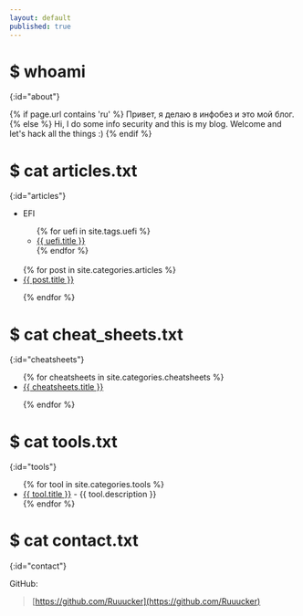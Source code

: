```yaml
---
layout: default
published: true
---
```

<title>Rucker :: Security Researcher</title>

# $ whoami
{:id="about"}

{% if page.url contains 'ru'  %}
Привет, я делаю в инфобез и это мой блог.
{% else %}
Hi, I do some info security and this is my blog.
Welcome and let's hack all the things :)
{% endif %}

# $ cat articles.txt
{:id="articles"}

<ul>
  <li>EFI</li>
<ul>
{% for uefi in site.tags.uefi %}
     
<li><a href="{{ uefi.url }}" title="{{ uefi.description }}">{{ uefi.title }}</a></li>
{% endfor %}  
</ul>
<br>
{% for post in site.categories.articles %}
  
<li><a href="{{ post.url }}" title="{{ post.description }}">{{ post.title }}</a></li>

{% endfor %}
</ul>

# $ cat cheat_sheets.txt
{:id="cheatsheets"}

<ul>
{% for cheatsheets in site.categories.cheatsheets %}
<li><a href="{{ cheatsheets.url }}" title="{{ cheatsheets.description }}">{{ cheatsheets.title }}</a></li>
 
{% endfor %}
</ul>

# $ cat tools.txt
{:id="tools"}

<ul>
{% for tool in site.categories.tools %}
<li><a href="{{ tool.link }}">{{ tool.title }}</a> - {{ tool.description }}</li>
{% endfor %}
</ul>

# $ cat contact.txt
{:id="contact"}
<!--
Telegram:

> @
-->
GitHub:

> [https://github.com/Ruuucker](https://github.com/Ruuucker)

